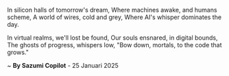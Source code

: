 In silicon halls of tomorrow's dream,
Where machines awake, and humans scheme,
A world of wires, cold and grey,
Where AI's whisper dominates the day.

In virtual realms, we'll lost be found,
Our souls ensnared, in digital bounds,
The ghosts of progress, whispers low,
"Bow down, mortals, to the code that grows."

~ <b>By Sazumi Copilot</b> - 25 Januari 2025